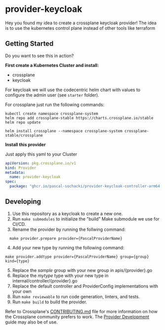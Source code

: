 # provider-keycloak

Hey you found my idea to create a crossplane keycloak provider! The idea is to use the kubernetes control plane instead of other tools like terraform

## Getting Started

Do you want to see this in action?

**First create a Kubernetes Cluster and install:**
* crossplane
* keycloak

For keycloak we will use the codecentric helm chart with values to configure the admin user (see `starter` folder). 

For crossplane just run the following commands:
```shell
kubectl create namespace crossplane-system
helm repo add crossplane-stable https://charts.crossplane.io/stable
helm repo update

helm install crossplane --namespace crossplane-system crossplane-stable/crossplane
```

**Install this provider**

Just apply this yaml to your Cluster

```yaml
apiVersion: pkg.crossplane.io/v1
kind: Provider
metadata:
  name: provider-keycloak
spec:
  package: "ghcr.io/pascal-sochacki/provider-keycloak-controller-arm64:master"
```


## Developing

1. Use this repository as a keycloak to create a new one.
1. Run `make submodules` to initialize the "build" Make submodule we use for CI/CD.
1. Rename the provider by running the follwing command:
```
  make provider.prepare provider={PascalProviderName}
```
4. Add your new type by running the following command:
```
make provider.addtype provider={PascalProviderName} group={group} kind={type}
```
5. Replace the *sample* group with your new group in apis/{provider}.go
5. Replace the *mytype* type with your new type in internal/controller/{provider}.go
5. Replace the default controller and ProviderConfig implementations with your own
5. Run `make reviewable` to run code generation, linters, and tests.
5. Run `make build` to build the provider.

Refer to Crossplane's [CONTRIBUTING.md] file for more information on how the
Crossplane community prefers to work. The [Provider Development][provider-dev]
guide may also be of use.

[CONTRIBUTING.md]: https://github.com/crossplane/crossplane/blob/master/CONTRIBUTING.md
[provider-dev]: https://github.com/crossplane/crossplane/blob/master/docs/contributing/provider_development_guide.md
